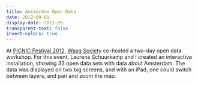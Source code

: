 ```yaml
---
title: Amsterdam Open Data
date: 2012-09-01
display-date: 2012-09
transparent-text: false
invert-colors: true
---
```


<section>
  <span>
    At <a href="http://waag.org/en/project/picnic-festival">PICNIC Festival 2012</a>, <a href="http://waag.org/en">Waag Society</a> co-hosted a two-day open data workshop. For this event, Laurens Schuurkamp and I created an interactive installation, showing 33 open data sets with data about Amsterdam. The data was displayed on two big screens, and with an iPad, one could switch between layers, and pan and zoom the map.
  </span>
</section>
